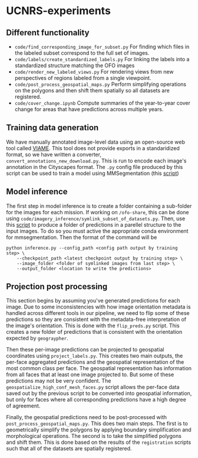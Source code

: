# UCNRS-experiments


## Different functionality
- `code/find_corresponding_image_for_subset.py` For finding which files in the labeled subset correspond to the full set of images.
- `code/labels/create_standardized_labels.py` For linking the labels into a standardized structure matching the OFO images
- `code/render_new_labeled_views.py` For rendering views from new perspectives of regions labeled from a single viewpoint.
- `code/post_process_geospatial_maps.py` Perform simplifying operations on the polygons and then shift them spatially so all datasets are registered.
- `code/cover_change.ipynb` Compute summaries of the year-to-year cover change for areas that have predictions across multiple years.


## Training data generation
We have manually annotated image-level data using an open-source web tool called [VIAME](https://www.viametoolkit.org/). This tool does not provide exports in a standaridized format, so we have written a converter, `convert_annotations_new_download.py`. This is run to encode each image's annotation in the Cityscapes format. The `.py` config file produced by this script can be used to train a model using MMSegmentation (this [script]())

## Model inference
The first step in model inference is to create a folder containing a sub-folder for the images for each mission. If working on `/ofo-share`, this can be done using `code/imagery_inference/symlink_subset_of_datasets.py`. Then, use this [script](https://github.com/open-forest-observatory/mmsegmentation/blob/main/tools/inference.py) to produce a folder of predictions in a parellel structure to the input images. To do so you must active the appropriate conda environment for mmsegmentation. Then the format of the command will be
```
python inference.py --config_path <config path output by training step> \
    --checkpoint_path <latest checkpoint output by training step> \
    --image_folder <folder of symlinked images from last step> \
    --output_folder <location to write the predictions>
```


## Projection post processing
This section begins by assuming you've generated predictions for each image.
 Due to some inconsistencies with how image orientation metadata is handled across different tools in our pipeline, we need to flip some of these predictions so they are consistent with the metadata-free interpretation of the image's orientation. This is done with the `flip_preds.py` script. This creates a new folder of predictions that is consistent with the orientation expected by `geograypher`.

Then these per-image predictions can be projected to geospatial coordinates using `project_labels.py`. This creates two main outputs, the per-face aggregated predictions and the geospatial representation of the most common class per face. The geospatial representation has information from all faces that at least one image projected to. But some of these predictions may not be very confident. The `geospatialize_high_conf_mesh_faces.py` script allows the per-face data saved out by the previous script to be converted into geospatial information, but only for faces where all corresponding predictions have a high degree of agreement.

Finally, the geospatial predictions need to be post-processed with `post_process_geospatial_maps.py`. This does two main steps. The first is to geometrically simplify the polygons by applying boundary simplification and morphological operations. The second is to take the simplified polygons and shift them. This is done based on the results of the `registration` scripts such that all of the datasets are spatially registered.